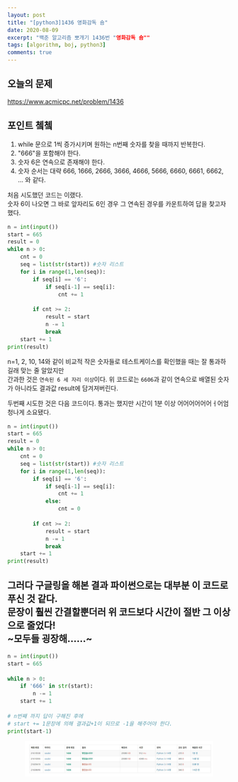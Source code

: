 ```yaml
---
layout: post
title: "[python3]1436 영화감독 숌"
date: 2020-08-09
excerpt: "백준 알고리즘 뽀개기 1436번 "영화감독 숌""
tags: [algorithm, boj, python3]
comments: true
---
```

## 오늘의 문제
<https://www.acmicpc.net/problem/1436>

## 포인트 쳌쳌
1. while 문으로 1씩 증가시키며 원하는 n번째 숫자를 찾을 때까지 반복한다.
2. "666"을 포함해야 한다.
3. 숫자 6은 연속으로 존재해야 한다.
4. 숫자 순서는 대략 666, 1666, 2666, 3666, 4666, 5666, 6660, 6661, 6662, ... 와 같다.

처음 시도했던 코드는 이랬다.  
숫자 6이 나오면 그 바로 앞자리도 6인 경우 그 연속된 경우를 카운트하여 답을 찾고자 했다.

```python
n = int(input())
start = 665
result = 0
while n > 0:
    cnt = 0
    seq = list(str(start)) #숫자 리스트
    for i in range(1,len(seq)):
        if seq[i] == '6':
            if seq[i-1] == seq[i]:
                cnt += 1

        if cnt >= 2:
            result = start
            n -= 1
            break
    start += 1
print(result)

```
n=1, 2, 10, 14와 같이 비교적 작은 숫자들로 테스트케이스를 확인했을 때는 잘 통과하길래 맞는 줄 알았지만  
간과한 것은 `연속된 6 세 자리 이상`이다. 위 코드로는 `6606`과 같이 연속으로 배열된 숫자가 아니라도 결과값 result에 담겨져버린다.

두번째 시도한 것은 다음 코드이다.
통과는 했지만 시간이 1분 이상 어어어어어어ㅓ어엄청나게 소요됐다.

```python
n = int(input())
start = 665
result = 0
while n > 0:
    cnt = 0
    seq = list(str(start)) #숫자 리스트
    for i in range(1,len(seq)):
        if seq[i] == '6':
            if seq[i-1] == seq[i]:
                cnt += 1
            else:
                cnt = 0

        if cnt >= 2:
            result = start
            n -= 1
            break
    start += 1
print(result)

```

그러다 구글링을 해본 결과 파이썬으로는 대부분 이 코드로 푸신 것 같다.  
문장이 훨씬 간결할뿐더러 위 코드보다 시간이 절반 그 이상으로 줄었다!  
~모두들 굉장해......~
--
```python
n = int(input())
start = 665

while n > 0:
    if '666' in str(start):
        n -= 1
    start += 1

# n번째 까지 답이 구해진 후에 
# start += 1문장에 의해 결과값+1이 되므로 -1을 해주어야 한다.
print(start-1)

```
<figure>
    <img src="_posts\post_images\1436_Boj_time.JPG">
</figure>